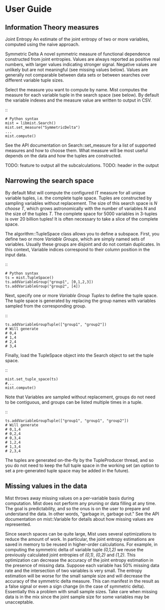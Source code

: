 User Guide
==========

Information Theory measures
---------------------------

Joint Entropy
    An estimate of the joint entropy of two or more variables, computed using the naive approach.

Symmetric Delta
    A novel symmetric measure of functional dependence constructed from joint entropies. Values are always reported as positive real numbers, with larger values indicating stronger signal. Negative values are unlikely but are not meaningful (see missing values below). Values are generally not comparable between data sets or between searches over different variable tuple sizes.

Select the measure you want to compute by name. Mist computes the measure for each variable tuple in the search space (see below). By default the variable indexes and the measure value are written to output in CSV.

::

    # Python syntax
    mist = libmist.Search()
    mist.set_measure("SymmetricDelta")
    ...
    mist.compute()

See the API documentation on Search::set_measure for a list of supported measures and how to choose them. What measure will be most useful depends on the data and how the tuples are constructed.

TODO: feature to output all the subcalculations.
TODO: header in the output

Narrowing the search space
--------------------------

By default Mist will compute the configured IT measure for all unique variable tuples, i.e. the complete tuple space. Tuples are constructed by sampling variables without replacement. The size of this search space is *N choose T*, which grows astronomically with the number of variables *N* and the size of the tuples *T*. The complete space for 5000 variables in 3-tuples is over 20 billion tuples! It is often necessary to take a slice of the complete space.

The algorithm::TupleSpace class allows you to define a subspace. First, you define two or more *Variable Groups*, which are simply named sets of variables. Usually these groups are disjoint and do not contain duplicates. In this context, Variable indices correspond to their column position in the input data.

::

    # Python syntax
    ts = mist.TupleSpace()
    ts.addVariableGroup("group1", [0,1,2,3])
    ts.addVariableGroup("group2", [4])


Next, specify one or more *Variable Group Tuples* to define the tuple space. The tuple space is generated by replacing the group names with variables sampled from the corresponding group.

::

    ts.addVariableGroupTuple(["group1", "group2"])
    # Will generate
    # 0,4
    # 1,4
    # 2,4
    # 3,4

Finally, load the TupleSpace object into the Search object to set the tuple space.

::

    mist.set_tuple_space(ts)
    #...
    mist.compute()

Note that Variables are sampled without replacement, groups do not need to be contiguous, and groups can be listed multiple times in a tuple.

::

    ts.addVariableGroupTuple(["group1", "group1", "group2"])
    # Will generate
    # 0,1,4
    # 0,2,4
    # 0,3,4
    # 1,2,4
    # 1,3,4
    # 2,3,4

The tuples are generated on-the-fly by the TupleProducer thread, and so you do not need to keep the full tuple space in the working set (an option to set a pre-generated tuple space may be added in the future).

Missing values in the data
--------------------------

Mist throws away missing values on a per-variable basis during computation. Mist does not perform any pruning or data filling at any time. The goal is predictability, and so the onus is on the user to prepare and understand the data. In other words, "garbage in, garbage out." See the API documentation on mist::Variable for details about how missing values are represented.

Since search spaces can be quite large, Mist uses several optimizations to reduce the amount of work. In particular, the joint entropy estimations are saved in memory to be reused in higher-order calculations. For example, in computing the symmetric delta of variable tuple *(0,1,2)* we reuse the previously calculated joint entropies of *(0,1)*, *(0,2)* and *(1,2)*. This optimization can decrease the accuracy of the joint entropy estimation in the presence of missing data. Suppose each variable has 50% missing data rate and the intersection of two variables is very small. The entropy estimation will be worse for the small sample size and will decrease the accuracy of the symmetric delta measure. This can manifest in the result as a false signal or even a sign change (in the case of symmetric delta). Essentially this a problem with small sample sizes. Take care when missing data is in the mix since the joint sample size for some variables may be unacceptable.

